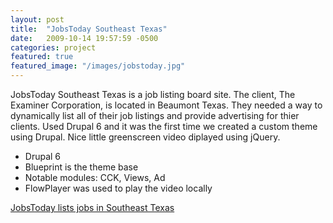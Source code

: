 ```yaml
---
layout: post
title:  "JobsToday Southeast Texas"
date:   2009-10-14 19:57:59 -0500
categories: project
featured: true
featured_image: "/images/jobstoday.jpg" 
---
```

JobsToday Southeast Texas is a job listing board site. The client, The Examiner Corporation, is located in Beaumont Texas. They needed a way to dynamically list all of their job listings and provide advertising for thier clients. Used Drupal 6 and it was the first time we created a custom theme using Drupal. Nice little greenscreen video diplayed using jQuery.

* Drupal 6
* Blueprint is the theme base
* Notable modules: CCK, Views, Ad
* FlowPlayer was used to play the video locally

[JobsToday lists jobs in Southeast Texas](http://jobstodayset.com/)